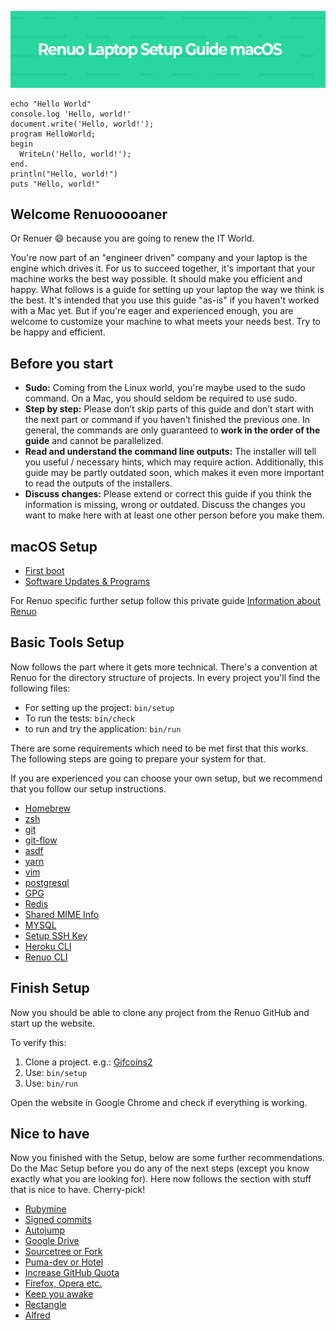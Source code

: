 ![Laptop Setup Guide for macOS](Laptop-Setup.png)
```
echo "Hello World"
console.log 'Hello, world!'
document.write('Hello, world!');
program HelloWorld;
begin
  WriteLn('Hello, world!');
end.
println("Hello, world!")
puts "Hello, world!"
```

## Welcome Renuooooaner

Or Renuer 😄 because you are going to renew the IT World.

You're now part of an "engineer driven" company and your laptop is the engine which drives it. For us to succeed together, it's important that your machine works the best way possible. It should make you efficient and happy. What follows is a guide for setting up your laptop the way we think is the best. It's intended that you use this guide "as-is" if you haven't worked with a Mac yet. But if you're eager and experienced enough, you are welcome to customize your machine to what meets your needs best. Try to be happy and efficient.

## Before you start

- **Sudo:** Coming from the Linux world, you're maybe used to the sudo command. On a Mac, you should seldom be required to use sudo.
- **Step by step:** Please don’t skip parts of this guide and don’t start with the next part or command if you haven’t finished the previous one. In general, the commands are only guaranteed to **work in the order of the guide** and cannot be parallelized.
- **Read and understand the command line outputs:** The installer will tell you useful / necessary hints, which may require action. Additionally, this guide may be partly outdated soon, which makes it even more important to read the outputs of the installers.
- **Discuss changes:** Please extend or correct this guide if you think the information is missing, wrong or outdated. Discuss the changes you want to make here with at least one other person before you make them.

## macOS Setup

- [First boot](First_boot.md)
- [Software Updates & Programs](Software_Programs.md)

For Renuo specific further setup follow this private guide [Information about Renuo](https://docs.google.com/document/d/1Pr5DQzfWo-YPUVc-kXyCay-d11dKsx0vZUWdwkSfMkc/)

## Basic Tools Setup

Now follows the part where it gets more technical. There's a convention at Renuo for the directory structure of projects. In every project you'll find the following files:

- For setting up the project: ``` bin/setup ```
- To run the tests: ``` bin/check ```
- to run and try the application: ``` bin/run ```

There are some requirements which need to be met first that this works. The following steps are going to prepare your system for that.

If you are experienced you can choose your own setup, but we recommend that you follow our setup instructions.

- [Homebrew](Homebrew.md)
- [zsh](zsh.md)
- [git](git.md)
- [git-flow](git_flow.md)
- [asdf](asdf.md)
- [yarn](yarn.md)
- [vim](vim.md)
- [postgresql](postgresql.md)
- [GPG](GPG.md)
- [Redis](Redis.md)
- [Shared MIME Info](Shared_mime_info.md)
- [MYSQL](Mysql.md)
- [Setup SSH Key](Setup_ssh_key.md)
- [Heroku CLI](heroku_cli.md)
- [Renuo CLI](renuo_cli.md)

## Finish Setup

Now you should be able to clone any project from the Renuo GitHub and start up the website.

To verify this:

1. Clone a project. e.g.: [Gifcoins2](https://github.com/renuo/gifcoins2)
2. Use: ```bin/setup```
3. Use: ```bin/run```

Open the website in Google Chrome and check if everything is working.

## Nice to have

Now you finished with the Setup, below are some further recommendations. Do the Mac Setup before you do any of the next steps (except you know exactly what you are looking for). Here now follows the section with stuff that is nice to have. Cherry-pick!

- [Rubymine](Rubymine.md)
- [Signed commits](Signed_commits.md)
- [Autojump](Autojump.md)
- [Google Drive](Google_Drive.md)
- [Sourcetree or Fork](Sourcetree_or_fork.md)
- [Puma-dev or Hotel](Puma_or_hotel.md)
- [Increase GitHub Quota](Increase_github_quota.md)
- [Firefox, Opera etc.](Firefox.md)
- [Keep you awake](Keep_you_awake.md)
- [Rectangle](Rectangle.md)
- [Alfred](Alfred.md)

